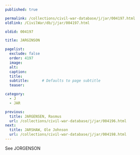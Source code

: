 ```yaml
---
published: true

permalink: /collections/civil-war-database/j/jar/004197.html
oldlink: /CivilWar/db/j/jar/004197.html

oldid: 004197

title: JARGINSON

pagelist:
  exclude: false
  order: 4197
  image: 
  alt:
  caption:
  title:
  subtitle:      # Defaults to page subtitle
  teaser:

category: 
  - J 
  - JAR

previous:
  title: JARGENSEN, Rasmus
  url: /collections/civil-war-database/j/jar/004196.html  
next:
  title: JARSHAW, Ole Johnson
  url: /collections/civil-war-database/j/jar/004198.html   
---
```

See JORGENSON